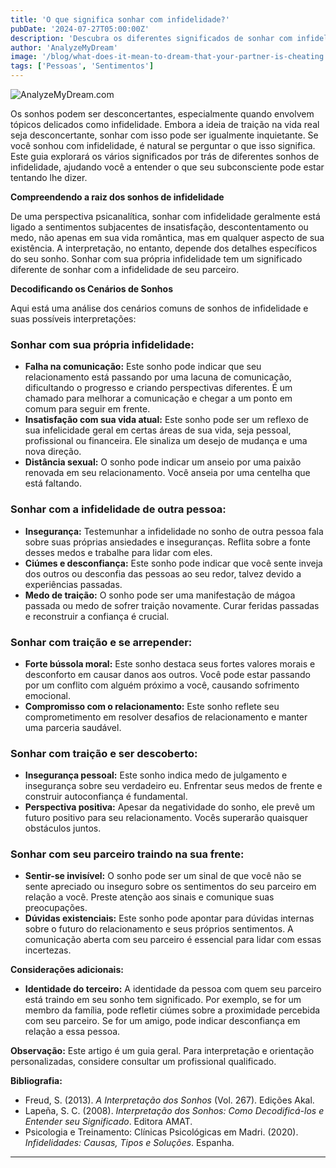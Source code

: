 ```yaml
---
title: 'O que significa sonhar com infidelidade?'
pubDate: '2024-07-27T05:00:00Z'
description: 'Descubra os diferentes significados de sonhar com infidelidade, desde insegurança pessoal até problemas de comunicação no casal.'
author: 'AnalyzeMyDream'
image: '/blog/what-does-it-mean-to-dream-that-your-partner-is-cheating.jpeg'
tags: ['Pessoas', 'Sentimentos']
---
```


![AnalyzeMyDream.com](/blog/what-does-it-mean-to-dream-that-your-partner-is-cheating.jpeg)


Os sonhos podem ser desconcertantes, especialmente quando envolvem tópicos delicados como infidelidade. Embora a ideia de traição na vida real seja desconcertante, sonhar com isso pode ser igualmente inquietante. Se você sonhou com infidelidade, é natural se perguntar o que isso significa. Este guia explorará os vários significados por trás de diferentes sonhos de infidelidade, ajudando você a entender o que seu subconsciente pode estar tentando lhe dizer.

**Compreendendo a raiz dos sonhos de infidelidade**

De uma perspectiva psicanalítica, sonhar com infidelidade geralmente está ligado a sentimentos subjacentes de insatisfação, descontentamento ou medo, não apenas em sua vida romântica, mas em qualquer aspecto de sua existência. A interpretação, no entanto, depende dos detalhes específicos do seu sonho. Sonhar com sua própria infidelidade tem um significado diferente de sonhar com a infidelidade de seu parceiro.

**Decodificando os Cenários de Sonhos**

Aqui está uma análise dos cenários comuns de sonhos de infidelidade e suas possíveis interpretações:

### Sonhar com sua própria infidelidade:

- **Falha na comunicação:** Este sonho pode indicar que seu relacionamento está passando por uma lacuna de comunicação, dificultando o progresso e criando perspectivas diferentes. É um chamado para melhorar a comunicação e chegar a um ponto em comum para seguir em frente.
- **Insatisfação com sua vida atual:** Este sonho pode ser um reflexo de sua infelicidade geral em certas áreas de sua vida, seja pessoal, profissional ou financeira. Ele sinaliza um desejo de mudança e uma nova direção.
- **Distância sexual:** O sonho pode indicar um anseio por uma paixão renovada em seu relacionamento. Você anseia por uma centelha que está faltando.

### Sonhar com a infidelidade de outra pessoa:

- **Insegurança:** Testemunhar a infidelidade no sonho de outra pessoa fala sobre suas próprias ansiedades e inseguranças. Reflita sobre a fonte desses medos e trabalhe para lidar com eles.
- **Ciúmes e desconfiança:** Este sonho pode indicar que você sente inveja dos outros ou desconfia das pessoas ao seu redor, talvez devido a experiências passadas.
- **Medo de traição:** O sonho pode ser uma manifestação de mágoa passada ou medo de sofrer traição novamente. Curar feridas passadas e reconstruir a confiança é crucial.

### Sonhar com traição e se arrepender:

- **Forte bússola moral:** Este sonho destaca seus fortes valores morais e desconforto em causar danos aos outros. Você pode estar passando por um conflito com alguém próximo a você, causando sofrimento emocional.
- **Compromisso com o relacionamento:** Este sonho reflete seu comprometimento em resolver desafios de relacionamento e manter uma parceria saudável.

### Sonhar com traição e ser descoberto:

- **Insegurança pessoal:** Este sonho indica medo de julgamento e insegurança sobre seu verdadeiro eu. Enfrentar seus medos de frente e construir autoconfiança é fundamental.
- **Perspectiva positiva:** Apesar da negatividade do sonho, ele prevê um futuro positivo para seu relacionamento. Vocês superarão quaisquer obstáculos juntos.

### Sonhar com seu parceiro traindo na sua frente:

- **Sentir-se invisível:** O sonho pode ser um sinal de que você não se sente apreciado ou inseguro sobre os sentimentos do seu parceiro em relação a você. Preste atenção aos sinais e comunique suas preocupações.
- **Dúvidas existenciais:** Este sonho pode apontar para dúvidas internas sobre o futuro do relacionamento e seus próprios sentimentos. A comunicação aberta com seu parceiro é essencial para lidar com essas incertezas.

**Considerações adicionais:**

- **Identidade do terceiro:** A identidade da pessoa com quem seu parceiro está traindo em seu sonho tem significado. Por exemplo, se for um membro da família, pode refletir ciúmes sobre a proximidade percebida com seu parceiro. Se for um amigo, pode indicar desconfiança em relação a essa pessoa.

**Observação:** Este artigo é um guia geral. Para interpretação e orientação personalizadas, considere consultar um profissional qualificado.

**Bibliografia:**

* Freud, S. (2013). *A Interpretação dos Sonhos* (Vol. 267). Edições Akal.
* Lapeña, S. C. (2008). *Interpretação dos Sonhos: Como Decodificá-los e Entender seu Significado*. Editora AMAT.
* Psicologia e Treinamento: Clínicas Psicológicas em Madri. (2020). *Infidelidades: Causas, Tipos e Soluções*. Espanha.

---